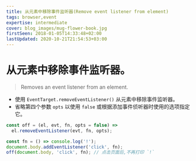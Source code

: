```yaml
---
title: 从元素中移除事件监听器(Remove event listener from element)
tags: browser,event
expertise: intermediate
cover: blog_images/mug-flower-book.jpg
firstSeen: 2018-01-05T14:33:48+02:00
lastUpdated: 2020-10-21T21:54:53+03:00
---
```


# 从元素中移除事件监听器。
> Removes an event listener from an element.

- 使用 `EventTarget.removeEventListener()` 从元素中移除事件监听器。
- 省略第四个参数 `opts` 以使用 `false` 或根据添加事件侦听器时使用的选项指定它。

```js
const off = (el, evt, fn, opts = false) =>
  el.removeEventListener(evt, fn, opts);
```

```js
const fn = () => console.log('!');
document.body.addEventListener('click', fn);
off(document.body, 'click', fn); // 点击页面后,不再打印 `!`
```
